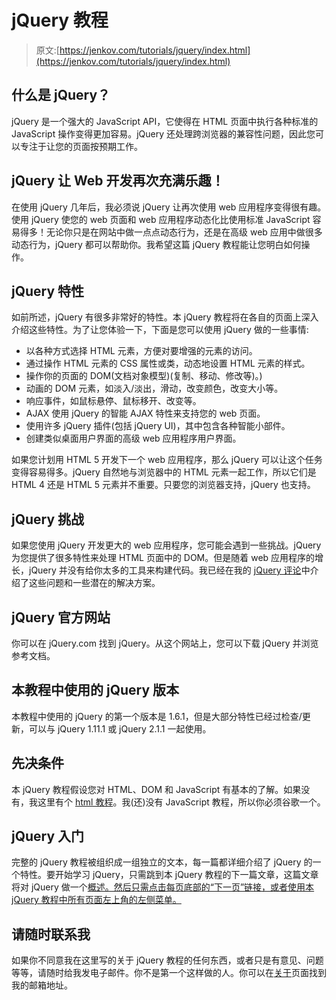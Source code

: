 # jQuery 教程

> 原文:[https://jenkov.com/tutorials/jquery/index.html](https://jenkov.com/tutorials/jquery/index.html)

## 什么是 jQuery？

jQuery 是一个强大的 JavaScript API，它使得在 HTML 页面中执行各种标准的 JavaScript 操作变得更加容易。jQuery 还处理跨浏览器的兼容性问题，因此您可以专注于让您的页面按预期工作。

## jQuery 让 Web 开发再次充满乐趣！

在使用 jQuery 几年后，我必须说 jQuery 让再次使用 web 应用程序变得很有趣。使用 jQuery 使您的 web 页面和 web 应用程序动态化比使用标准 JavaScript 容易得多！无论你只是在网站中做一点点动态行为，还是在高级 web 应用中做很多动态行为，jQuery 都可以帮助你。我希望这篇 jQuery 教程能让您明白如何操作。

## jQuery 特性

如前所述，jQuery 有很多非常好的特性。本 jQuery 教程将在各自的页面上深入介绍这些特性。为了让您体验一下，下面是您可以使用 jQuery 做的一些事情:

*   以各种方式选择 HTML 元素，方便对要增强的元素的访问。
*   通过操作 HTML 元素的 CSS 属性或类，动态地设置 HTML 元素的样式。
*   操作你的页面的 DOM(文档对象模型)(复制、移动、修改等)。)
*   动画的 DOM 元素，如淡入/淡出，滑动，改变颜色，改变大小等。
*   响应事件，如鼠标悬停、鼠标移开、改变等。
*   AJAX 使用 jQuery 的智能 AJAX 特性来支持您的 web 页面。
*   使用许多 jQuery 插件(包括 jQuery UI)，其中包含各种智能小部件。
*   创建类似桌面用户界面的高级 web 应用程序用户界面。

如果您计划用 HTML 5 开发下一个 web 应用程序，那么 jQuery 可以让这个任务变得容易得多。jQuery 自然地与浏览器中的 HTML 元素一起工作，所以它们是 HTML 4 还是 HTML 5 元素并不重要。只要您的浏览器支持，jQuery 也支持。

## jQuery 挑战

如果您使用 jQuery 开发更大的 web 应用程序，您可能会遇到一些挑战。jQuery 为您提供了很多特性来处理 HTML 页面中的 DOM。但是随着 web 应用程序的增长，jQuery 并没有给你太多的工具来构建代码。我已经在我的 [jQuery 评论](critique.html)中介绍了这些问题和一些潜在的解决方案。

## jQuery 官方网站

你可以在 jQuery.com 找到 jQuery。从这个网站上，您可以下载 jQuery 并浏览参考文档。

## 本教程中使用的 jQuery 版本

本教程中使用的 jQuery 的第一个版本是 1.6.1，但是大部分特性已经过检查/更新，可以与 jQuery 1.11.1 或 jQuery 2.1.1 一起使用。

## 先决条件

本 jQuery 教程假设您对 HTML、DOM 和 JavaScript 有基本的了解。如果没有，我这里有个 [html 教程](/html4/index.html)。我(还)没有 JavaScript 教程，所以你必须谷歌一个。

## jQuery 入门

完整的 jQuery 教程被组织成一组独立的文本，每一篇都详细介绍了 jQuery 的一个特性。要开始学习 jQuery，只需跳到本 jQuery 教程的下一篇文章，这篇文章将对 jQuery 做一个[概述。然后只需点击每页底部的“下一页”链接，或者使用本 jQuery 教程中所有页面左上角的左侧菜单。](overview.html)

## 请随时联系我

如果你不同意我在这里写的关于 jQuery 教程的任何东西，或者只是有意见、问题等等，请随时给我发电子邮件。你不是第一个这样做的人。你可以在[关于](http://jenkov.com/about/index.html)页面找到我的邮箱地址。